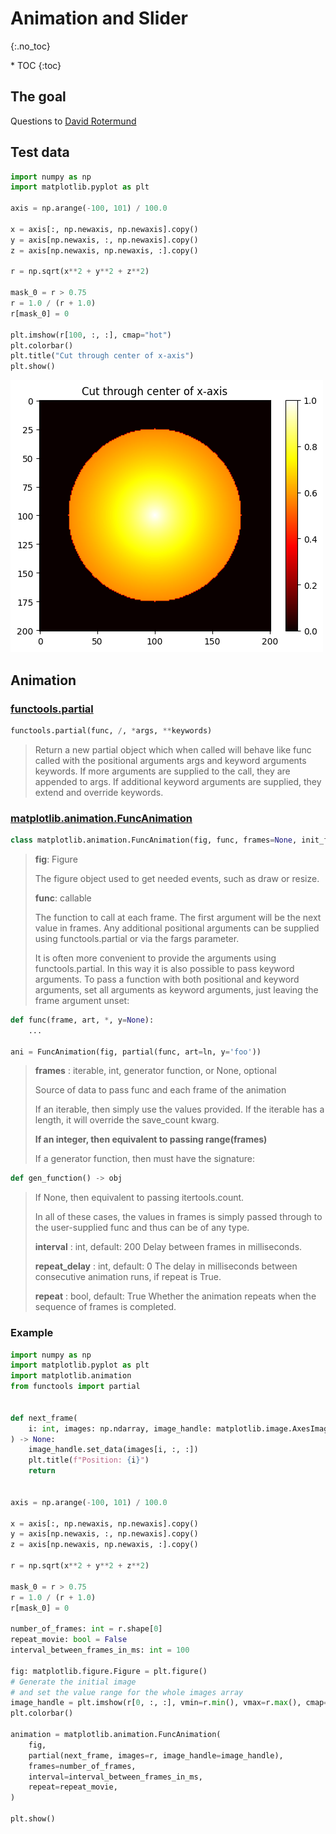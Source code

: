 # Animation and Slider
{:.no_toc}

<nav markdown="1" class="toc-class">
* TOC
{:toc}
</nav>

## The goal


Questions to [David Rotermund](mailto:davrot@uni-bremen.de)


## Test data

```python
import numpy as np
import matplotlib.pyplot as plt

axis = np.arange(-100, 101) / 100.0

x = axis[:, np.newaxis, np.newaxis].copy()
y = axis[np.newaxis, :, np.newaxis].copy()
z = axis[np.newaxis, np.newaxis, :].copy()

r = np.sqrt(x**2 + y**2 + z**2)

mask_0 = r > 0.75
r = 1.0 / (r + 1.0)
r[mask_0] = 0

plt.imshow(r[100, :, :], cmap="hot")
plt.colorbar()
plt.title("Cut through center of x-axis")
plt.show()
```

![image0](image0.png)

## Animation

### [functools.partial](https://docs.python.org/3/library/functools.html#functools.partial)

```python
functools.partial(func, /, *args, **keywords)
```

> Return a new partial object which when called will behave like func called with the positional arguments args and keyword arguments keywords. If more arguments are supplied to the call, they are appended to args. If additional keyword arguments are supplied, they extend and override keywords. 

### [matplotlib.animation.FuncAnimation](https://matplotlib.org/stable/api/_as_gen/matplotlib.animation.FuncAnimation.html#matplotlib-animation-funcanimation)

```python
class matplotlib.animation.FuncAnimation(fig, func, frames=None, init_func=None, fargs=None, save_count=None, *, cache_frame_data=True, **kwargs)
```

> **fig**: Figure
> 
> The figure object used to get needed events, such as draw or resize.
> 
> **func**: callable
> 
> The function to call at each frame. The first argument will be the next value in frames. Any additional positional arguments can be supplied using functools.partial or via the fargs parameter.
>
> 
> It is often more convenient to provide the arguments using functools.partial. In this way it is also possible to pass keyword arguments. To pass a function with both positional and keyword arguments, set all arguments as keyword arguments, just leaving the frame argument unset:

```python
def func(frame, art, *, y=None):
    ...

ani = FuncAnimation(fig, partial(func, art=ln, y='foo'))
```

> **frames** : iterable, int, generator function, or None, optional
> 
> Source of data to pass func and each frame of the animation
> 
> If an iterable, then simply use the values provided. If the iterable has a length, it will override the save_count kwarg.
> 
> **If an integer, then equivalent to passing range(frames)**
> 
> If a generator function, then must have the signature:

```python
def gen_function() -> obj
```

> If None, then equivalent to passing itertools.count.
> 
> In all of these cases, the values in frames is simply passed through to the user-supplied func and thus can be of any type.
>
> **interval** : int, default: 200
> Delay between frames in milliseconds.
> 
> **repeat_delay** : int, default: 0
> The delay in milliseconds between consecutive animation runs, if repeat is True.
> 
> **repeat** : bool, default: True
> Whether the animation repeats when the sequence of frames is completed.


### Example

```python
import numpy as np
import matplotlib.pyplot as plt
import matplotlib.animation
from functools import partial


def next_frame(
    i: int, images: np.ndarray, image_handle: matplotlib.image.AxesImage
) -> None:
    image_handle.set_data(images[i, :, :])
    plt.title(f"Position: {i}")
    return


axis = np.arange(-100, 101) / 100.0

x = axis[:, np.newaxis, np.newaxis].copy()
y = axis[np.newaxis, :, np.newaxis].copy()
z = axis[np.newaxis, np.newaxis, :].copy()

r = np.sqrt(x**2 + y**2 + z**2)

mask_0 = r > 0.75
r = 1.0 / (r + 1.0)
r[mask_0] = 0

number_of_frames: int = r.shape[0]
repeat_movie: bool = False
interval_between_frames_in_ms: int = 100

fig: matplotlib.figure.Figure = plt.figure()
# Generate the initial image
# and set the value range for the whole images array
image_handle = plt.imshow(r[0, :, :], vmin=r.min(), vmax=r.max(), cmap="hot")
plt.colorbar()

animation = matplotlib.animation.FuncAnimation(
    fig,
    partial(next_frame, images=r, image_handle=image_handle),
    frames=number_of_frames,
    interval=interval_between_frames_in_ms,
    repeat=repeat_movie,
)

plt.show()
```
